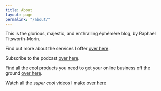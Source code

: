 ```yaml
---
title: About
layout: page
permalink: "/about/"
---
```


This is the glorious, majestic, and enthralling éphémère blog, by Raphaël Titsworth-Morin.

Find out more about the services I offer [over here](https://raphaeltm.com).

Subscribe to the podcast [over here](https://podcast.raphaeltm.com).

Find all the cool products you need to get your online business off the ground [over here](https://i.justneedto.com).

Watch all the *super cool* videos I make [over here](https://www.youtube.com/channel/UCRpNWssBjgcvPdhg_94mgIw)
